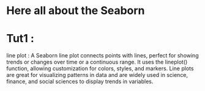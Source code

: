 # Here all about the Seaborn

# Tut1 : 
line plot : A Seaborn line plot connects points with lines, perfect for showing trends or changes over time or a continuous range. It uses the lineplot() function, allowing customization for colors, styles, and markers. Line plots are great for visualizing patterns in data and are widely used in science, finance, and social sciences to display trends in variables.